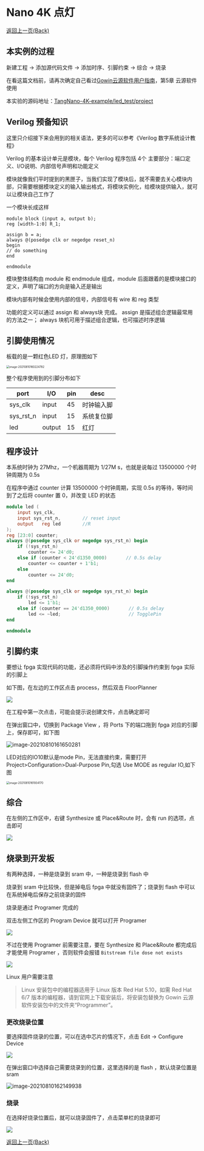 # Nano 4K 点灯

<p id="back">
    <a href="#" onClick="javascript :history.back(-1);">返回上一页(Back)</a>
</p>

## 本实例的过程

新建工程 -> 添加源代码文件 -> 添加时序、引脚约束 -> 综合 -> 烧录

在看这篇文档前，请再次确定自己看过[Gowin云源软件用户指南](http://cdn.gowinsemi.com.cn/SUG100-1.8_Gowin%E4%BA%91%E6%BA%90%E8%BD%AF%E4%BB%B6%E7%94%A8%E6%88%B7%E6%8C%87%E5%8D%97.pdf)，第5章 云源软件使用

本实验的源码地址：[TangNano-4K-example/led_test/project](https://github.com/USTHzhanglu/TangNano-4K-example/tree/USTHzhanglu/led_test/project)

## Verilog 预备知识

这里只介绍接下来会用到的相关语法，更多的可以参考《Verilog 数字系统设计教程》

Verilog 的基本设计单元是模块，每个 Verilog 程序包括 4个 主要部分：端口定义、I/O说明、内部信号声明和功能定义

模块就像我们平时提到的黑匣子，当我们实现了模块后，就不需要去关心模块内部，只需要根据模块定义的输入输出格式，将模块实例化，给模块提供输入，就可以让模块自己工作了

一个模块长成这样

```
module block (input a, output b);
reg [width-1:0] R_1;

assign b = a;
always @(posedge clk or negedge reset_n)
begin
// do something
end

endmodule
```

模块整体结构由 module 和 endmodule 组成，module 后面跟着的是模块接口的定义，声明了端口的方向是输入还是输出

模块内部有时候会使用内部的信号，内部信号有 wire 和 reg 类型

功能的定义可以通过 assign 和 always块 完成。 assign 是描述组合逻辑最常用的方法之一； always 块机可用于描述组合逻辑，也可描述时序逻辑

## 引脚使用情况

板载的是一颗红色LED 灯，原理图如下

<img src="https://raw.githubusercontent.com/USTHzhanglu/picture/main/img/image-20210810160224782.png" alt="image-20210810160224782" style="zoom:50%;" />

整个程序使用到的引脚分布如下

| port      | I/O    | pin  | desc       |
| --------- | ------ | ---- | ---------- |
| sys_clk   | input  | 45   | 时钟输入脚 |
| sys_rst_n | input  | 15   | 系统复位脚 |
| led       | output | 15   | 红灯       |

## 程序设计

本系统时钟为 27Mhz，一个机器周期为 1/27M s，也就是说每过 13500000 个时钟周期为 0.5s

在程序中通过 counter 计算 13500000 个时钟周期，实现 0.5s 的等待，等时间到了之后将 counter 置 0，并改变 LED 的状态

```v
module led (
    input sys_clk,
    input sys_rst_n,        // reset input
    output   reg led        //R
);
reg [23:0] counter;
always @(posedge sys_clk or negedge sys_rst_n) begin
    if (!sys_rst_n)
        counter <= 24'd0;
    else if (counter < 24'd1350_0000)       // 0.5s delay
        counter <= counter + 1'b1;
    else
        counter <= 24'd0;
end

always @(posedge sys_clk or negedge sys_rst_n) begin
    if (!sys_rst_n)
        led <= 1'b1;
    else if (counter == 24'd1350_0000)       // 0.5s delay
        led <= ~led;                         // TogglePin
end

endmodule
```

## 引脚约束

要想让 fpga 实现代码的功能，还必须将代码中涉及的引脚操作约束到 fpga 实际的引脚上

如下图，在左边的工作区点击 process，然后双击 FloorPlanner

![](./../../../assets/examples/led_pjt_2.png)

在工程中第一次点击，可能会提示说创建文件，点击确定即可

在弹出窗口中，切换到 Package View ，将 Ports 下的端口拖到 fpga 对应的引脚上，保存即可，如下图

![image-20210810161650281](./../../../assets/Nano-4K/4K-led-1.png)

LED对应的IO10默认是mode Pin，无法直接约束，需要打开Project>Configuration>Dual-Purpose Pin,勾选 Use MODE as regular IO,如下图

<img src="./../../../Nano-4K/4K-led-2.png" alt="image-20210810161934170" style="zoom:50%;" />

## 综合

在左侧的工作区中，右键 Synthesize 或 Place&Route 时，会有 run 的选项，点击即可

![](./../../../assets/examples/led_pjt_4.png)

## 烧录到开发板

有两种选择，一种是烧录到 sram 中，一种是烧录到 flash 中

烧录到 sram 中比较快，但是掉电后 fpga 中就没有固件了；烧录到 flash 中可以在系统掉电后保存之前烧录的固件

烧录是通过 Programer 完成的

双击左侧工作区的 Program Device 就可以打开 Programer

![](./../../../assets/examples/led_pjt_5.png)

不过在使用 Programer 前需要注意，要在 Synthesize 和 Place&Route 都完成后才能使用 Programer ，否则软件会报错 `Bitstream file dose not exists`

![](./../../../assets/examples/led_pjt_6.png)

Linux 用户需要注意

> Linux 安装包中的编程器适用于 Linux 版本 Red Hat 5.10，如需 Red Hat 6/7 版本的编程器，请到官网上下载安装后，将安装包替换为 Gowin 云源软件安装包中的文件夹“Programmer”。

### 更改烧录位置

要选择固件烧录的位置，可以在选中芯片的情况下，点击 Edit -> Configure Device

![](./../../../assets/examples/led_pjt_7.png)

在弹出窗口中选择自己需要烧录到的位置，这里选择的是 flash ，默认烧录位置是 sram

![image-20210810162149938](./../../../assets/Nano-4K/4K-led-3.png)

### 烧录

在选择好烧录位置后，就可以烧录固件了，点击菜单栏的烧录即可

![](./../../../assets/examples/led_pjt_9.png) 

<p id="back">
    <a href="#" onClick="javascript :history.back(-1);">返回上一页(Back)</a>
</p>